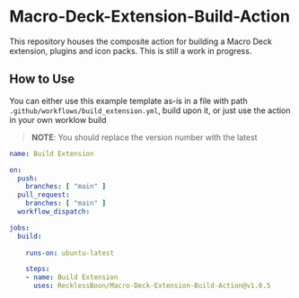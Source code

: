 # Macro-Deck-Extension-Build-Action
This repository houses the composite action for building a Macro Deck extension, plugins and icon packs. This is still a work in progress.

## How to Use
You can either use this example template as-is in a file with path `.github/workflows/build_extension.yml`, build upon it, or just use the action in your own worklow build

> **NOTE**: You should replace the version number with the latest

```yaml
name: Build Extension

on:
  push:
    branches: [ "main" ]
  pull_request:
    branches: [ "main" ]
  workflow_dispatch:

jobs:
  build:
  
    runs-on: ubuntu-latest

    steps:
    - name: Build Extension
      uses: RecklessBoon/Macro-Deck-Extension-Build-Action@v1.0.5
```
